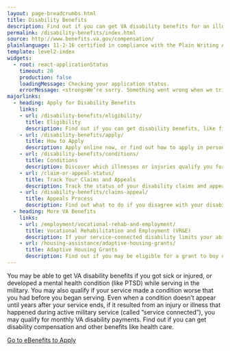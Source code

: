 ```yaml
---
layout: page-breadcrumbs.html
title: Disability Benefits
description: Find out if you can get VA disability benefits for an illness or injury, including a mental health condition, related to your military service. 
permalink: /disability-benefits/index.html
source: http://www.benefits.va.gov/compensation/
plainlanguage: 11-2-16 certified in compliance with the Plain Writing Act
template: level2-index
widgets:
  - root: react-applicationStatus
    timeout: 20
    production: false
    loadingMessage: Checking your application status.
    errorMessage: <strong>We’re sorry. Something went wrong when we tried to load your saved application.</strong><br/>Please try refreshing your browser in a few minutes.
majorlinks:
  - heading: Apply for Disability Benefits
    links:
    - url: /disability-benefits/eligibility/
      title: Eligibility
      description: Find out if you can get disability benefits, like financial support and health care, from VA.
    - url: /disability-benefits/apply/
      title: How to Apply
      description: Apply online now, or find out how to apply in person or get help from a trained professional.
    - url: /disability-benefits/conditions/
      title: Conditions
      description: Discover which illnesses or injuries qualify you for benefits.
    - url: /claim-or-appeal-status/
      title: Track Your Claims and Appeals
      description: Track the status of your disability claims and appeals.
    - url: /disability-benefits/claims-appeal/
      title: Appeals Process
      description: Find out what to do if you disagree with your disability rating decision.
  - heading: More VA Benefits
    links:
    - url: /employment/vocational-rehab-and-employment/
      title: Vocational Rehabilitation and Employment (VR&E)
      description: If your service-connected disability limits your ability to work or prevents you from working, find out if you can get VR&E benefits and services—like help exploring employment options and getting more training if required.
    - url: /housing-assistance/adaptive-housing-grants/
      title: Adaptive Housing Grants
      description: Find out if you may be eligible for a grant to buy or change a home to meet your needs and help you live more independently with your service-connected disability.
---
```


<div class="va-introtext">

You may be able to get VA disability benefits if you got sick or injured, or developed a mental health condition (like PTSD) while serving in the military. You may also qualify if your service made a condition worse that you had before you began serving. Even when a condition doesn’t appear until years after your service ends, if it resulted from an injury or illness that happened during active military service (called “service connected”), you may qualify for monthly VA disability payments. Find out if you can get disability compensation and other benefits like health care.


</div>
<div id="react-applicationStatus" data-hide-apply-button class="static-page-widget"></div>
<a class="usa-button-primary va-button-primary" href="https://www.ebenefits.va.gov/ebenefits/about/feature?feature=disability-compensation">Go to eBenefits to Apply</a>
